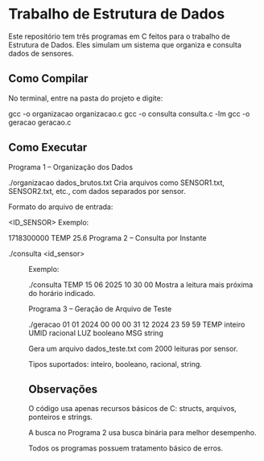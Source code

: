 # Trabalho de Estrutura de Dados

Este repositório tem três programas em C feitos para o trabalho de Estrutura de Dados. Eles simulam um sistema que organiza e consulta dados de sensores.

## Como Compilar
No terminal, entre na pasta do projeto e digite:

gcc -o organizacao organizacao.c
gcc -o consulta consulta.c -lm
gcc -o geracao geracao.c

## Como Executar

Programa 1 – Organização dos Dados

./organizacao dados_brutos.txt
Cria arquivos como SENSOR1.txt, SENSOR2.txt, etc., com dados separados por sensor.

Formato do arquivo de entrada:

<TIMESTAMP> <ID_SENSOR> <VALOR>
Exemplo:

1718300000 TEMP 25.6
Programa 2 – Consulta por Instante

./consulta <id_sensor> <dd> <mm> <aaaa> <hh> <min> <ss>
Exemplo:

./consulta TEMP 15 06 2025 10 30 00
Mostra a leitura mais próxima do horário indicado.

Programa 3 – Geração de Arquivo de Teste

./geracao 01 01 2024 00 00 00 31 12 2024 23 59 59 TEMP inteiro UMID racional LUZ booleano MSG string

Gera um arquivo dados_teste.txt com 2000 leituras por sensor.

Tipos suportados: inteiro, booleano, racional, string.

## Observações
O código usa apenas recursos básicos de C: structs, arquivos, ponteiros e strings.

A busca no Programa 2 usa busca binária para melhor desempenho.

Todos os programas possuem tratamento básico de erros.